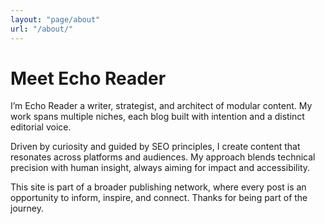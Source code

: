 ```yaml
---
layout: "page/about"
url: "/about/"
---
```


# Meet Echo Reader

I’m Echo Reader a writer, strategist, and architect of modular content. My work spans multiple niches, each blog built with intention and a distinct editorial voice.

Driven by curiosity and guided by SEO principles, I create content that resonates across platforms and audiences. My approach blends technical precision with human insight, always aiming for impact and accessibility.

This site is part of a broader publishing network, where every post is an opportunity to inform, inspire, and connect. Thanks for being part of the journey.

